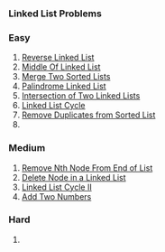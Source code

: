 ### Linked List Problems


### Easy
1. [Reverse Linked List](ReverseLinkedList.java)
2. [Middle Of Linked List](MiddleOfLinkedList.java)
3. [Merge Two Sorted Lists](MergeTwoSortedList.java)
4. [Palindrome Linked List](LinkedListPalindrome.java)
5. [Intersection of Two Linked Lists](IntersectionLinkedList.java)
6. [Linked List Cycle](LinkedListCycleDetection.java)
7. [Remove Duplicates from Sorted List](RemoveDuplicates.java)
8. 



### Medium
1. [ Remove Nth Node From End of List](RemoveNthFromEnd.java)
2. [Delete Node in a Linked List](DeleteNodeInLinkedList.java)
3. [Linked List Cycle II](LinkedListCycleDetectionFindStartPoint.java)
4. [Add Two Numbers](AddTwoNumbers.java)



### Hard
1.